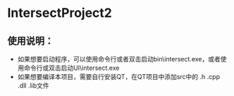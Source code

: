 # IntersectProject2

## 使用说明：

- 如果想要启动程序，可以使用命令行或者双击启动bin\intersect.exe，或者使用命令行或双击启动UI\intersect.exe
- 如果想要编译本项目，需要自行安装QT，在QT项目中添加src中的 .h .cpp .dll .lib文件

